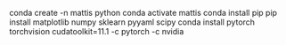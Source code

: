 conda create -n mattis python
conda activate mattis
conda install pip
pip install matplotlib numpy sklearn pyyaml scipy
conda install pytorch torchvision  cudatoolkit=11.1 -c pytorch -c nvidia
